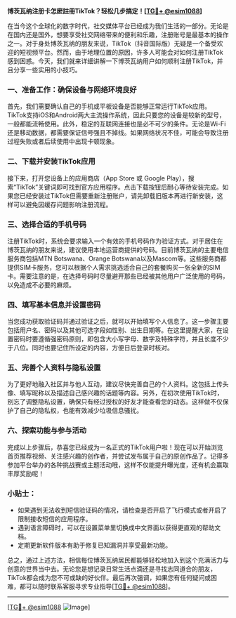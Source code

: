 **博茨瓦纳注册卡怎麽註冊TikTok？轻松几步搞定！[[TG💪+ @esim1088](https://t.me/s/esim1088)]**

在当今这个全球化的数字时代，社交媒体平台已经成为我们生活的一部分。无论是在国内还是国外，想要享受社交网络带来的便利和乐趣，注册账号是最基本的操作之一。对于身处博茨瓦纳的朋友来说，TikTok（抖音国际版）无疑是一个备受欢迎的短视频平台。然而，由于地理位置的原因，许多人可能会对如何注册TikTok感到困惑。今天，我们就来详细讲解一下博茨瓦纳用户如何顺利注册TikTok，并且分享一些实用的小技巧。

### 一、准备工作：确保设备与网络环境良好

首先，我们需要确认自己的手机或平板设备是否能够正常运行TikTok应用。TikTok支持iOS和Android两大主流操作系统，因此只要您的设备是较新的型号，一般都能流畅使用。此外，稳定的互联网连接也是必不可少的条件。无论是Wi-Fi还是移动数据，都需要保证信号强且不掉线。如果网络状况不佳，可能会导致注册过程失败或者后续使用中出现卡顿现象。

### 二、下载并安装TikTok应用

接下来，打开您设备上的应用商店（App Store 或 Google Play），搜索“TikTok”关键词即可找到官方应用程序。点击下载按钮后耐心等待安装完成。如果您已经安装过TikTok但需要重新注册账户，请先卸载旧版本再进行新安装，这样可以避免因缓存问题影响注册流程。

### 三、选择合适的手机号码

注册TikTok时，系统会要求输入一个有效的手机号码作为验证方式。对于居住在博茨瓦纳的朋友来说，建议使用本地运营商提供的号码。目前博茨瓦纳的主要电信服务商包括MTN Botswana、Orange Botswana以及Mascom等。这些服务商都提供SIM卡服务，您可以根据个人需求挑选适合自己的套餐购买一张全新的SIM卡。需要注意的是，在选择号码时尽量避开那些已经被其他用户广泛使用的号码，以免造成不必要的麻烦。

### 四、填写基本信息并设置密码

当您成功获取验证码并通过验证之后，就可以开始填写个人信息了。这一步骤主要包括用户名、密码以及其他可选字段如性别、出生日期等。在这里提醒大家，在设置密码时要遵循强密码原则，即包含大小写字母、数字及特殊字符，并且长度不少于八位。同时也要记住所设定的内容，方便日后登录时核对。

### 五、完善个人资料与隐私设置

为了更好地融入社区并与他人互动，建议尽快完善自己的个人资料。这包括上传头像、填写昵称以及描述自己感兴趣的话题等内容。另外，在初次使用TikTok时，别忘了调整隐私设置，确保只有经过授权的好友才能查看您的动态。这样做不仅保护了自己的隐私权，也能有效减少垃圾信息骚扰。

### 六、探索功能与参与活动

完成以上步骤后，恭喜您已经成为一名正式的TikTok用户啦！现在可以开始浏览首页推荐视频、关注感兴趣的创作者，并尝试发布属于自己的原创作品了。记得多参加平台举办的各种挑战赛或主题活动哦，这样不仅能提升曝光度，还有机会赢取丰厚奖励呢！

### 小贴士：

- 如果遇到无法收到短信验证码的情况，请检查是否开启了飞行模式或者开启了限制接收短信的应用程序。
- 遇到语言障碍时，可以在设置菜单里切换成中文界面以获得更直观的帮助文档。
- 定期更新软件版本有助于修复已知漏洞并享受最新功能。

总之，通过上述方法，相信每位博茨瓦纳居民都能够轻松地加入到这个充满活力与创意的世界当中去。无论您是想记录日常生活点滴还是寻找志同道合的朋友，TikTok都会成为您不可或缺的好伙伴。最后再次强调，如果您有任何疑问或困难，都可以随时联系客服寻求专业指导[[TG💪+ @esim1088](https://t.me/s/esim1088)]。

---

[[TG💪+ @esim1088](https://t.me/s/esim1088) ![Image](https://i.postimg.cc/4NQfJmqS/Snipaste-2025-05-13-00-14-12.png)]